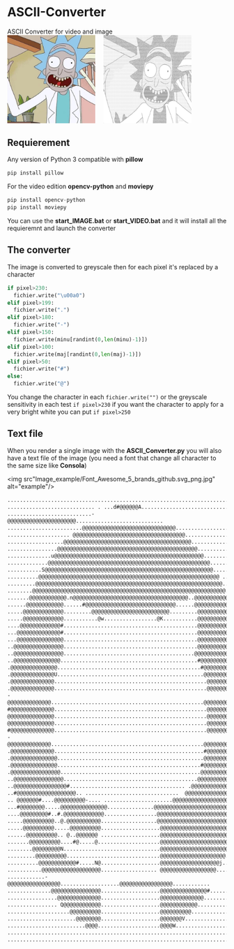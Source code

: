 # ASCII-Converter
ASCII Converter for video and image
<br>
<img src="Image_example/rick.jpg" alt="Image 1" width="40%"/>&nbsp;&nbsp;&nbsp;&nbsp;&nbsp;<img src="Image_example/rick_reducer-set-to_3.png" alt="Image 2" width="40%"/>

## Requierement

Any version of Python 3 compatible with **pillow**
```python
pip install pillow
```
For the video edition **opencv-python** and **moviepy**

```python
pip install opencv-python
pip install moviepy
```
You can use the **start_IMAGE.bat** or **start_VIDEO.bat** and it will install all the requieremnt and launch the converter

## The converter

The image is converted to greyscale then for each pixel it's replaced by a character

```python
if pixel>230:
  fichier.write("\u00a0")
elif pixel>199:
  fichier.write(".")
elif pixel>180:
  fichier.write("-")
elif pixel>150:
  fichier.write(minu[randint(0,len(minu)-1)])
elif pixel>100:
  fichier.write(maj[randint(0,len(maj)-1)])
elif pixel>50:
  fichier.write("#")
else:
  fichier.write("@")
```
You change the character in each ```fichier.write("")``` or the greyscale sensitivity in each test ```if pixel>230``` if you want the character to apply for a very bright white you can put  ```if pixel>250```

## Text file

When you render a single image with the **ASCII_Converter.py** you will also have a text file of the image (you need a font that change all character to the same size like **Consola**)

<img src"Image_example/Font_Awesome_5_brands_github.svg_png.jpg" alt="example"/>
```
..............................................................................
............................ . ...d#@@@@@@A...................................
...........................-@@@@@@@@@@@@@@@@@@@@@@............................
........................@@@@@@@@@@@@@@@@@@@@@@@@@@@@@@........................
.................... @@@@@@@@@@@@@@@@@@@@@@@@@@@@@@@@@@@@.....................
..................@@@@@@@@@@@@@@@@@@@@@@@@@@@@@@@@@@@@@@@@@...................
................@@@@@@@@@@@@@@@@@@@@@@@@@@@@@@@@@@@@@@@@@@@@@.................
..............u@@@@@@@@@@@@@@@@@@@@@@@@@@@@@@@@@@@@@@@@@@@@@@@@...............
.............@@@@@@@@@@@@@@@@@@@@@@@@@@@@@@@@@@@@@@@@@@@@@@@@@@@@.............
...........S@@@@@@@@@@@@@@@@@@@@@@@@@@@@@@@@@@@@@@@@@@@@@@@@@@@@@@............
..........@@@@@@@@@@@@@@@@@@@@@@@@@@@@@@@@@@@@@@@@@@@@@@@@@@@@@@@@@@ .........
.........@@@@@@@@@@@@@@@@@@@@@@@@@@@@@@@@@@@@@@@@@@@@@@@@@@@@@@@@@@@@.........
........@@@@@@@@@@@@@@@@@@@@@@@@@@@@@@@@@@@@@@@@@@@@@@@@@@@@@@@@@@@@@@........
.......@@@@@@@@@@@@.n@@@@@@@@@@@@@@@@@@@@@@@@@@@@@@@@@@@@@..@@@@@@@@@@@.......
......@@@@@@@@@@@@......#@@@@@@@@@@@@@@@@@@@@@@@@@@@@@......@@@@@@@@@@@@......
.....@@@@@@@@@@@@@.........@@@@@@@@@@@@@@@@@@@@@@@@@.........@@@@@@@@@@@@.....
.....@@@@@@@@@@@@@...........@w.................@K...........@@@@@@@@@@@@.....
....@@@@@@@@@@@@@#...........................................@@@@@@@@@@@@@....
...@@@@@@@@@@@@@@#...........................................@@@@@@@@@@@@@@...
...@@@@@@@@@@@@@@@...........................................@@@@@@@@@@@@@@...
..@@@@@@@@@@@@@@@@...........................................@@@@@@@@@@@@@@@..
..@@@@@@@@@@@@@@@@..........................................@@@@@@@@@@@@@@@@ .
..@@@@@@@@@@@@@@@............................................#@@@@@@@@@@@@@@@.
.@@@@@@@@@@@@@@@..............................................#@@@@@@@@@@@@@@.
.@@@@@@@@@@@@@@U...............................................@@@@@@@@@@@@@@.
.@@@@@@@@@@@@@@.................................................@@@@@@@@@@@@@j
.@@@@@@@@@@@@@@.................................................@@@@@@@@@@@@@@
-@@@@@@@@@@@@@@.................................................@@@@@@@@@@@@@@
#@@@@@@@@@@@@@@.................................................@@@@@@@@@@@@@@
@@@@@@@@@@@@@@@.................................................@@@@@@@@@@@@@@
@@@@@@@@@@@@@@@.................................................@@@@@@@@@@@@@@
#@@@@@@@@@@@@@@.................................................@@@@@@@@@@@@@@
-@@@@@@@@@@@@@@.................................................@@@@@@@@@@@@@@
.@@@@@@@@@@@@@@................................................#@@@@@@@@@@@@@@
.@@@@@@@@@@@@@@@...............................................@@@@@@@@@@@@@@k
.@@@@@@@@@@@@@@@..............................................#@@@@@@@@@@@@@@.
.@@@@@@@@@@@@@@@@.............................................@@@@@@@@@@@@@@@.
..@@@@@@@@@@@@@@@@...........................................@@@@@@@@@@@@@@@@ 
..@@@@@@@@@@@@@@@@@#..................................... .@@@@@@@@@@@@@@@@@..
..#@@@@@@@@@@@@@@@@@@@.. ..............................  @@@@@@@@@@@@@@@@@@@..
.. @@@@@@@#....@@@@@@@@@@-.... ......................@@@@@@@@@@@@@@@@@@@@@@n..
...#@@@@@@@@.....@@@@@@@@@@@@@@@...............@@@@@@@@@@@@@@@@@@@@@@@@@@@@...
....@@@@@@@@@#..#.@@@@@@@@@@@@@.................@@@@@@@@@@@@@@@@@@@@@@@@@@ ...
.....@@@@@@@@@@..@.@@@@@@@@@@@..................@@@@@@@@@@@@@@@@@@@@@@@@@@....
.....@@@@@@@@@@.....@@@@@@@@@@...................@@@@@@@@@@@@@@@@@@@@@@@@.....
......@@@@@@@@@@.. @..@@@@@@@ ...................@@@@@@@@@@@@@@@@@@@@@@@......
.......@@@@@@@@@@....#@.....@....................@@@@@@@@@@@@@@@@@@@@@@t......
........@@@@@@@@@N...............................@@@@@@@@@@@@@@@@@@@@@@.......
.........@@@@@@@@@@..............................@@@@@@@@@@@@@@@@@@@@@........
..........@@@@@@@@@@@@#.....N@...................@@@@@@@@@@@@@@@@@@@j.........
...........@@@@@@@@@@@@@@@@@@@.................. @@@@@@@@@@@@@@@@@@...........
............-@@@@@@@@@@@@@@@@@...................@@@@@@@@@@@@@@@@@............
..............@@@@@@@@@@@@@@@@...................@@@@@@@@@@@@@@@#.............
................@@@@@@@@@@@@@@...................@@@@@@@@@@@@@@...............
................ Q@@@@@@@@@@@@...................@@@@@@@@@@@@.................
....................@@@@@@@@@@...................@@@@@@@@@@...................
......................@@@@@@@@...................@@@@@@@V.....................
.........................@@@@....................@@@@W........................
..............................................................................
..............................................................................
```

